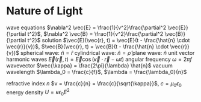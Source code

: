 # Nature of Light
wave equations
	$\nabla^2 \vec{E} = \frac{1}{v^2}\frac{\partial^2 \vec{E}}{\partial t^2}$, $\nabla^2 \vec{B} = \frac{1}{v^2}\frac{\partial^2 \vec{B}}{\partial t^2}$
	solution
		$\vec{E}(\vec{r}, t) = \vec{E}(t - \frac{\hat{n} \cdot \vec{r}}{v})$, $\vec{B}(\vec{r}, t) = \vec{B}(t - \frac{\hat{n} \cdot \vec{r}}{v})$
		spherical wave: $\hat{n} = \hat{r}$
		cylindrical wave: $\hat{n} = \hat{\rho}$
		plane wave: $\hat{n}$ unit vector
		harmonic waves
			$\vec{E}(\vec{r}, t) = \vec{E}\cos(\vec{\kappa} \cdot \vec{r} - \omega t)$
			angular frequency $\omega = 2\pi f$
			wavevector $\vec{\kappa} = \frac{2\pi}{\lambda} \hat{n}$
			vacuum wavelength $\lambda_0 = \frac{c}{f}$, $\lambda = \frac{\lambda_0}{n}$
			
refractive index $n$
	$v = \frac{c}{n} = \frac{c}{\sqrt{\kappa}}$, $c = \mu_0\epsilon_0$
energy density
	$U = \kappa\epsilon_0 E^2$
